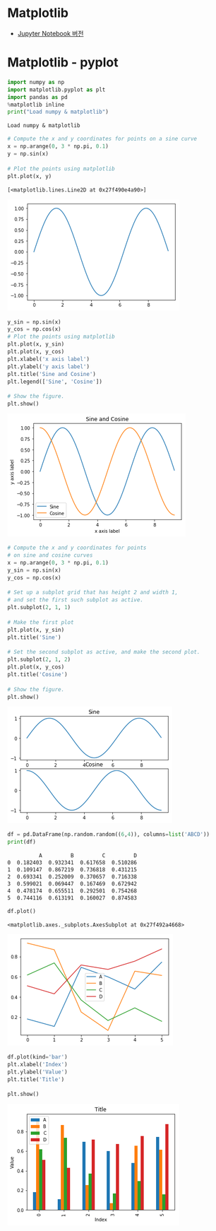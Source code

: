 # Matplotlib

- [Jupyter Notebook 버전](./Matplotlib.ipynb)

# Matplotlib - pyplot


```python
import numpy as np
import matplotlib.pyplot as plt
import pandas as pd
%matplotlib inline
print("Load numpy & matplotlib")
```

    Load numpy & matplotlib
    


```python
# Compute the x and y coordinates for points on a sine curve
x = np.arange(0, 3 * np.pi, 0.1)
y = np.sin(x)

# Plot the points using matplotlib
plt.plot(x, y)
```




    [<matplotlib.lines.Line2D at 0x27f490e4a90>]




![png](output_2_1.png)



```python
y_sin = np.sin(x)
y_cos = np.cos(x)
# Plot the points using matplotlib
plt.plot(x, y_sin)
plt.plot(x, y_cos)
plt.xlabel('x axis label')
plt.ylabel('y axis label')
plt.title('Sine and Cosine')
plt.legend(['Sine', 'Cosine'])

# Show the figure.
plt.show()
```


![png](output_3_0.png)



```python
# Compute the x and y coordinates for points 
# on sine and cosine curves
x = np.arange(0, 3 * np.pi, 0.1)
y_sin = np.sin(x)
y_cos = np.cos(x)

# Set up a subplot grid that has height 2 and width 1,
# and set the first such subplot as active.
plt.subplot(2, 1, 1)

# Make the first plot
plt.plot(x, y_sin)
plt.title('Sine')

# Set the second subplot as active, and make the second plot.
plt.subplot(2, 1, 2)
plt.plot(x, y_cos)
plt.title('Cosine')

# Show the figure.
plt.show()
```


![png](output_4_0.png)



```python
df = pd.DataFrame(np.random.random((6,4)), columns=list('ABCD'))
print(df)
```

              A         B         C         D
    0  0.182403  0.932341  0.617658  0.510286
    1  0.109147  0.867219  0.736818  0.431215
    2  0.693341  0.252009  0.370657  0.716338
    3  0.599021  0.069447  0.167469  0.672942
    4  0.478174  0.655511  0.292501  0.754268
    5  0.744116  0.613191  0.160027  0.874583
    


```python
df.plot()
```




    <matplotlib.axes._subplots.AxesSubplot at 0x27f492a4668>




![png](output_6_1.png)



```python
df.plot(kind='bar')
plt.xlabel('Index')
plt.ylabel('Value')
plt.title('Title')

plt.show()
```


![png](output_7_0.png)

